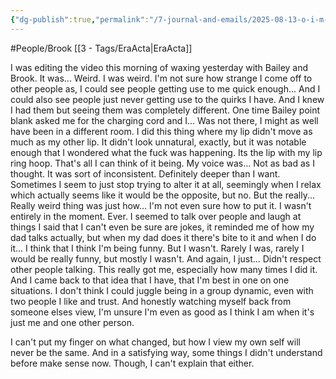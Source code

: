 ```yaml
---
{"dg-publish":true,"permalink":"/7-journal-and-emails/2025-08-13-o-i-m-not-human/"}
---
```


#People/Brook [[3 - Tags/EraActa\|EraActa]]


I was editing the video this morning of waxing yesterday with Bailey and Brook. It was... Weird. I was weird. I'm not sure how strange I come off to other people as, I could see people getting use to me quick enough... And I could also see people just never getting use to the quirks I have. And I knew I had them but seeing them was completely different. One time Bailey point blank asked me for the charging cord and I... Was not there, I might as well have been in a different room. I did this thing where my lip didn't move as much as my other lip. It didn't look unnatural, exactly, but it was notable enough that I wondered what the fuck was happening. Its the lip with my lip ring hoop. That's all I can think of it being. My voice was... Not as bad as I thought. It was sort of inconsistent. Definitely deeper than I want. Sometimes I seem to just stop trying to alter it at all, seemingly when I relax which actually seems like it would be the opposite, but no. But the really... Really weird thing was just how... I'm not even sure how to put it. I wasn't entirely in the moment. Ever. I seemed to talk over people and laugh at things I said that I can't even be sure are jokes, it reminded me of how my dad talks actually, but when my dad does it there's bite to it and when I do it... I think that I think I'm being funny. But I wasn't. Rarely I was, rarely I would be really funny, but mostly I wasn't. And again, I just... Didn't respect other people talking. This really got me, especially how many times I did it. And I came back to that idea that I have, that I'm best in one on one situations. I don't think I could juggle being in a group dynamic, even with two people I like and trust. And honestly watching myself back from someone elses view, I'm unsure I'm even as good as I think I am when it's just me and one other person. 

I can't put my finger on what changed, but how I view my own self will never be the same. And in a satisfying way, some things I didn't understand before make sense now. Though, I can't explain that either. 